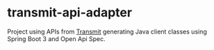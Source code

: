 # transmit-api-adapter

Project using APIs from [Transmit](https://developer.transmitsecurity.com/openapi) generating Java client classes using Spring Boot 3 and Open Api Spec.
